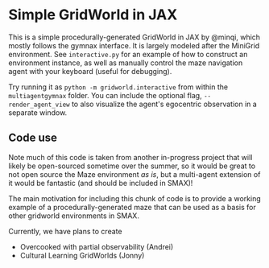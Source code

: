 # Simple GridWorld in JAX

This is a simple procedurally-generated GridWorld in JAX by @minqi, which mostly follows the gymnax interface. It is largely modeled after the MiniGrid environment. See `interactive.py` for an example of how to construct an environment instance, as well as manually control the maze navigation agent with your keyboard (useful for debugging). 

Try running it as `python -m gridworld.interactive` from within the `multiagentgymnax` folder. You can include the optional flag, `--render_agent_view` to also visualize the agent's egocentric observation in a separate window.

## Code use
Note much of this code is taken from another in-progress project that will likely be open-sourced sometime over the summer, so it would be great to not open source the Maze environment _as is_, but a multi-agent extension of it would be fantastic (and should be included in SMAX)!

The main motivation for including this chunk of code is to provide a working example of a procedurally-generated maze that can be used as a basis for other gridworld environments in SMAX. 

Currently, we have plans to create
- Overcooked with partial observability (Andrei)
- Cultural Learning GridWorlds (Jonny)